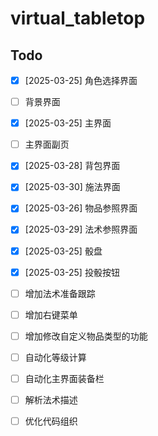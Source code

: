 # virtual_tabletop

## Todo

- [x] [2025-03-25] 角色选择界面
- [ ] 背景界面
- [x] [2025-03-25] 主界面
- [ ] 主界面副页
- [x] [2025-03-28] 背包界面
- [x] [2025-03-30] 施法界面
- [x] [2025-03-26] 物品参照界面
- [x] [2025-03-29] 法术参照界面


- [x] [2025-03-25] 骰盘
- [x] [2025-03-25] 投骰按钮
- [ ] 增加法术准备跟踪
- [ ] 增加右键菜单
- [ ] 增加修改自定义物品类型的功能
- [ ] 自动化等级计算
- [ ] 自动化主界面装备栏
- [ ] 解析法术描述

- [ ] 优化代码组织